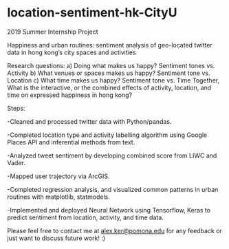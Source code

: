 # location-sentiment-hk-CityU
2019 Summer Internship Project

Happiness and urban routines: sentiment analysis of geo-located twitter data in hong kong’s city spaces and activities

Research questions:
a) Doing what makes us happy? Sentiment tones vs. Activity
b) What venues or spaces makes us happy? Sentiment tone vs. Location
c) What time makes us happy? Sentiment tone vs. Time
Together,
What is the interactive, or the combined effects of activity, location, and time on expressed happiness in hong kong?

Steps:

-Cleaned and processed twitter data with Python/pandas.

-Completed location type and activity labelling algorithm using Google Places API and inferential methods from text. 

-Analyzed tweet sentiment by developing combined score from LIWC and Vader.

-Mapped user trajectory via ArcGIS.

-Completed regression analysis, and visualized common patterns in urban routines with matplotlib, statmodels.

-Implemented and deployed Neural Network using Tensorflow, Keras to predict sentiment from location, activity, and time data.

Please feel free to contact me at alex.ker@pomona.edu for any feedback or just want to discuss future work! :)
